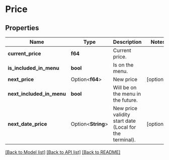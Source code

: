 # Price

## Properties

Name | Type | Description | Notes
------------ | ------------- | ------------- | -------------
**current_price** | **f64** | Current price. | 
**is_included_in_menu** | **bool** | Is on the menu. | 
**next_price** | Option<**f64**> | New price | [optional]
**next_included_in_menu** | **bool** | Will be on the menu in the future. | 
**next_date_price** | Option<**String**> | New price validity start date (Local for the terminal). | [optional]

[[Back to Model list]](../README.md#documentation-for-models) [[Back to API list]](../README.md#documentation-for-api-endpoints) [[Back to README]](../README.md)


